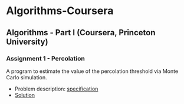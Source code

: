# Algorithms-Coursera


## Algorithms - Part I (Coursera, Princeton University)

### Assignment 1 - Percolation
A program to estimate the value of the percolation threshold via Monte Carlo simulation.

* Problem description: [specification](https://coursera.cs.princeton.edu/algs4/assignments/percolation/specification.php "")
* [Solution]( "https://github.com/lina994/Algorithms-Coursera/tree/master/algorithms_part1/percolation")

